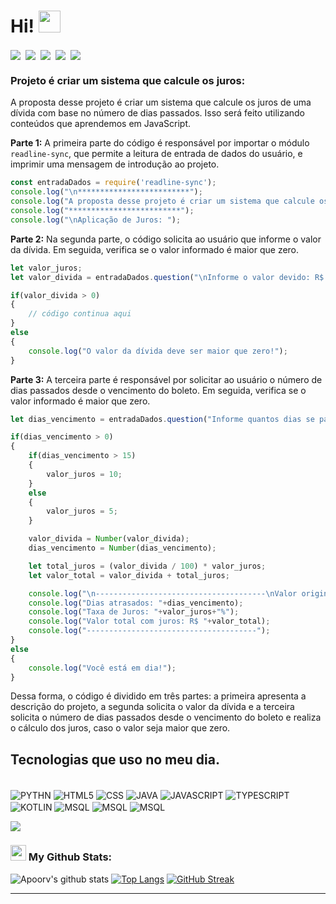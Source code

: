 # Hi! <img src="https://github.com/TheDudeThatCode/TheDudeThatCode/blob/master/Assets/Hi.gif" width="35" />
<p align="center">

<a href="https://linkedin.com/in/rodrigo-neris" target="blank"><img align="center" src="https://img.shields.io/badge/LinkedIn-0077B5?style=for-the-badge&logo=linkedin&logoColor=white"/></a>&nbsp;
<a href="https://www.instagram.com/rodrigonerisoficial" target="blank"><img align="center" src="https://img.shields.io/badge/Instagram-E4405F?style=for-the-badge&logo=instagram&logoColor=white" /></a>&nbsp;
<a href="https://github.com/rodrigonerisalves" target="blank"><img align="center" src="	https://img.shields.io/badge/GitHub-100000?style=for-the-badge&logo=github&logoColor=white" /></a>&nbsp;
<a href="https://api.whatsapp.com/send?phone=5566999778020" target="blank"><img align="center" src="https://img.shields.io/badge/WhatsApp-25D366?style=for-the-badge&logo=whatsapp&logoColor=whitee" /></a>&nbsp;
<a href="mailto:programadorrodrigonerisalves@gmail.com" target="blank"><img align="center" src="https://img.shields.io/badge/Gmail-D14836?style=for-the-badge&logo=gmail&logoColor=white" /></a>&nbsp;
	
</p> 

### Projeto é criar um sistema que calcule os juros:

A proposta desse projeto é criar um sistema que calcule os juros de uma dívida com base no número de dias passados. Isso será feito utilizando conteúdos que aprendemos em JavaScript.

**Parte 1:**
A primeira parte do código é responsável por importar o módulo `readline-sync`, que permite a leitura de entrada de dados do usuário, e imprimir uma mensagem de introdução ao projeto.

```javascript
const entradaDados = require('readline-sync');
console.log("\n*************************");
console.log("A proposta desse projeto é criar um sistema que calcule os juros\nde uma dívida com base no número de dias passados.\nIsso será feito utilizando conteúdos que aprendemos em JavaScript.");
console.log("*************************");
console.log("\nAplicação de Juros: ");
```

**Parte 2:**
Na segunda parte, o código solicita ao usuário que informe o valor da dívida. Em seguida, verifica se o valor informado é maior que zero.

```javascript
let valor_juros;
let valor_divida = entradaDados.question("\nInforme o valor devido: R$ ");

if(valor_divida > 0)
{
    // código continua aqui
}
else
{
    console.log("O valor da dívida deve ser maior que zero!");
}
```

**Parte 3:**
A terceira parte é responsável por solicitar ao usuário o número de dias passados desde o vencimento do boleto. Em seguida, verifica se o valor informado é maior que zero.

```javascript
let dias_vencimento = entradaDados.question("Informe quantos dias se passaram desde o vencimento do boleto: ");

if(dias_vencimento > 0)
{
    if(dias_vencimento > 15)
    {
        valor_juros = 10;
    }
    else
    {
        valor_juros = 5;
    }

    valor_divida = Number(valor_divida);
    dias_vencimento = Number(dias_vencimento);

    let total_juros = (valor_divida / 100) * valor_juros;
    let valor_total = valor_divida + total_juros;

    console.log("\n--------------------------------------\nValor original da dívida: R$ "+valor_divida);
    console.log("Dias atrasados: "+dias_vencimento);
    console.log("Taxa de Juros: "+valor_juros+"%");
    console.log("Valor total com juros: R$ "+valor_total);
    console.log("--------------------------------------");
}
else
{
    console.log("Você está em dia!");
}
```

Dessa forma, o código é dividido em três partes: a primeira apresenta a descrição do projeto, a segunda solicita o valor da dívida e a terceira solicita o número de dias passados desde o vencimento do boleto e realiza o cálculo dos juros, caso o valor seja maior que zero.

## Tecnologias que uso no meu dia.
<div style= "display: inline_block"><br/>
      <img align="center" alt="PYTHN" src="https://img.shields.io/badge/Python-3776AB?style=for-the-badge&logo=python&logoColor=white" />
      <img align="center" alt="HTML5" src="https://img.shields.io/badge/HTML5-E34F26?style=for-the-badge&logo=html5&logoColor=white" />
      <img align="center" alt="CSS" src="https://img.shields.io/badge/CSS-239120?&style=for-the-badge&logo=css3&logoColor=white" /> 
      <img align="center" alt="JAVA" src="https://img.shields.io/badge/Java-ED8B00?style=for-the-badge&logo=openjdk&logoColor=white" /> 
      <img align="center" alt="JAVASCRIPT" src="https://img.shields.io/badge/JavaScript-F7DF1E?style=for-the-badge&logo=javascript&logoColor=black" /> 
      <img align="center" alt="TYPESCRIPT" src="https://img.shields.io/badge/TypeScript-007ACC?style=for-the-badge&logo=typescript&logoColor=white" /> 
      <img align="center" alt="KOTLIN" src="https://img.shields.io/badge/Kotlin-0095D5?&style=for-the-badge&logo=kotlin&logoColor=white" /> 
      <img align="center" alt="MSQL" src="https://img.shields.io/badge/MySQL-00000F?style=for-the-badge&logo=mysql&logoColor=white" /> 
        <img align="center" alt="MSQL" src="https://img.shields.io/badge/Angular-DD0031?style=for-the-badge&logo=angular&logoColor=white" /> 
      <img align="center" alt="MSQL" src="https://img.shields.io/badge/GIT-E44C30?style=for-the-badge&logo=git&logoColor=white" />       

</div>

![](https://camo.githubusercontent.com/992babdffd8c74a1502de375fbdf7e4d54773242/68747470733a2f2f6d656469612e67697068792e636f6d2f6d656469612f53576f536b4e36447854737a71494b4571762f67697068792e676966)

### <img src='https://media1.giphy.com/media/du3J3cXyzhj75IOgvA/giphy.gif?cid=ecf05e47x2g034i9pzwtzzsd3xgg2w9nr94t4tflbbgo3008&rid=giphy.gif' width='25' /> My Github Stats:
![Apoorv's github stats](https://github-readme-stats.vercel.app/api?username=rodrigonerisalves&show_icons=true&title_color=ffc857&icon_color=8ac926&text_color=daf7dc&bg_color=151515&hide=issues&count_private=true&include_all_commits=true)
[![Top Langs](https://github-readme-stats.vercel.app/api/top-langs/?username=rodrigonerisalves&layout=compact&text_color=daf7dc&bg_color=151515&hide=css,html,php)](https://github.com/rodrigonerisalves)
[![GitHub Streak](https://streak-stats.demolab.com/?user=rodrigonerisalves&theme=dark)](https://github.com/rodrigonerisalves)

---